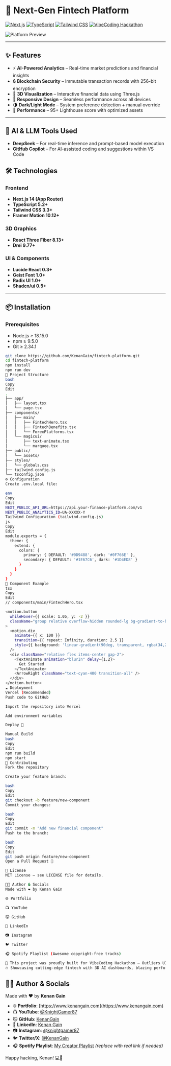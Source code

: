 # 🚀 Next-Gen Fintech Platform

[![Next.js](https://img.shields.io/badge/Next.js-13.5+-000000?logo=next.js&logoColor=white)](https://nextjs.org/)
[![TypeScript](https://img.shields.io/badge/TypeScript-5.2+-3178C6?logo=typescript&logoColor=white)](https://www.typescriptlang.org/)
[![Tailwind CSS](https://img.shields.io/badge/Tailwind_CSS-3.3+-06B6D4?logo=tailwind-css&logoColor=white)](https://tailwindcss.com/)
[![VibeCoding Hackathon](https://img.shields.io/badge/Built%20For-VibeCoding%20Hackathon-orange?style=flat-square)](#)

![Platform Preview](https://github.com/KenanGain/outlier_ui_hackathon_2025/blob/main/images/Screenshot%202025-04-19%20215533.png?raw=true)


---

## ✨ Features

- ⚡ **AI-Powered Analytics** – Real-time market predictions and financial insights  
- 🔒 **Blockchain Security** – Immutable transaction records with 256-bit encryption  
- 🧠 **3D Visualization** – Interactive financial data using Three.js  
- 📱 **Responsive Design** – Seamless performance across all devices  
- 🌗 **Dark/Light Mode** – System preference detection + manual override  
- 🚀 **Performance** – 95+ Lighthouse score with optimized assets  

---

## 🧠 AI & LLM Tools Used

- **DeepSeek** – For real-time inference and prompt-based model execution
- **GitHub Copilot** – For AI-assisted coding and suggestions within VS Code
  

## 🛠 Technologies

### Frontend
- **Next.js 14 (App Router)**
- **TypeScript 5.2+**
- **Tailwind CSS 3.3+**
- **Framer Motion 10.12+**

### 3D Graphics
- **React Three Fiber 8.13+**
- **Drei 9.77+**

### UI & Components
- **Lucide React 0.3+**
- **Geist Font 1.0+**
- **Radix UI 1.0+**
- **Shadcn/ui 0.5+**

---

## 📦 Installation

### Prerequisites
- Node.js ≥ 18.15.0  
- npm ≥ 9.5.0  
- Git ≥ 2.34.1  

```bash
git clone https://github.com/KenanGain/fintech-platform.git
cd fintech-platform
npm install
npm run dev
📂 Project Structure
bash
Copy
Edit
.
├── app/
│   ├── layout.tsx
│   └── page.tsx
├── components/
│   ├── main/
│   │   ├── FintechHero.tsx
│   │   ├── FintechBenefits.tsx
│   │   └── ForexPlatforms.tsx
│   └── magicui/
│       ├── text-animate.tsx
│       └── marquee.tsx
├── public/
│   └── assets/
├── styles/
│   └── globals.css
├── tailwind.config.js
└── tsconfig.json
⚙ Configuration
Create .env.local file:

env
Copy
Edit
NEXT_PUBLIC_API_URL=https://api.your-finance-platform.com/v1
NEXT_PUBLIC_ANALYTICS_ID=UA-XXXXX-Y
Tailwind Configuration (tailwind.config.js)
js
Copy
Edit
module.exports = {
  theme: {
    extend: {
      colors: {
        primary: { DEFAULT: '#0D9488', dark: '#0F766E' },
        secondary: { DEFAULT: '#1E67C6', dark: '#1D4ED8' }
      }
    }
  }
}
🎨 Component Example
tsx
Copy
Edit
// components/main/FintechHero.tsx

<motion.button
  whileHover={{ scale: 1.05, y: -2 }}
  className="group relative overflow-hidden rounded-lg bg-gradient-to-br from-blue-600/30 to-cyan-500/30 px-6 py-3 backdrop-blur-lg"
>
  <motion.div
    animate={{ x: 100 }}
    transition={{ repeat: Infinity, duration: 2.5 }}
    style={{ background: 'linear-gradient(90deg, transparent, rgba(34,211,238,0.4), transparent)' }}
  />
  <div className="relative flex items-center gap-2">
    <TextAnimate animation="blurIn" delay={1.2}>
      Get Started
    </TextAnimate>
    <ArrowRight className="text-cyan-400 transition-all" />
  </div>
</motion.button>
☁️ Deployment
Vercel (Recommended)
Push code to GitHub

Import the repository into Vercel

Add environment variables

Deploy 🎉

Manual Build
bash
Copy
Edit
npm run build
npm start
🤝 Contributing
Fork the repository

Create your feature branch:

bash
Copy
Edit
git checkout -b feature/new-component
Commit your changes:

bash
Copy
Edit
git commit -m "Add new financial component"
Push to the branch:

bash
Copy
Edit
git push origin feature/new-component
Open a Pull Request 🚀

📄 License
MIT License – see LICENSE file for details.

🧑‍💻 Author & Socials
Made with ❤️ by Kenan Gain

🌐 Portfolio

📺 YouTube

🐱 GitHub

💼 LinkedIn

📷 Instagram

🐦 Twitter

🎧 Spotify Playlist (Awesome copyright-free tracks)

🎉 This project was proudly built for VibeCoding Hackathon – Outliers UI Edition
🔥 Showcasing cutting-edge fintech with 3D AI dashboards, blazing performance & aesthetic design!


```
## 🧑‍💻 Author & Socials

Made with ❤️ by **Kenan Gain**

- 🌐 **Portfolio**: [https://www.kenangain.com](https://www.kenangain.com)
- 📺 **YouTube**: [@KnightGamer87](https://www.youtube.com/@KnightGamer87)
- 🐱 **GitHub**: [KenanGain](https://github.com/KenanGain)
- 💼 **LinkedIn**: [Kenan Gain](https://www.linkedin.com/in/kenan-gain-33048518a/)
- 📷 **Instagram**: [@knightgamer87](https://www.instagram.com/knightgamer87/)
- 🐦 **Twitter/X**: [@KenanGain](https://twitter.com/KenanGain)
- 🎧 **Spotify Playlist**: [My Creator Playlist](https://open.spotify.com/playlist/xyz) *(replace with real link if needed)*

Happy hacking, Kenan! 💻🚀

